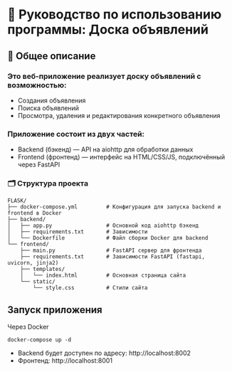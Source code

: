 # 📄 Руководство по использованию программы: Доска объявлений
## 🧩 Общее описание
### Это веб-приложение реализует доску объявлений с возможностью:

- Создания объявления
- Поиска объявлений
- Просмотра, удаления и редактирования конкретного объявления

### Приложение состоит из двух частей:

- Backend (бэкенд) — API на aiohttp для обработки данных
- Frontend (фронтенд) — интерфейс на HTML/CSS/JS, подключённый через FastAPI
### 🗂 Структура проекта
```
FLASK/
├── docker-compose.yml         # Конфигурация для запуска backend и frontend в Docker
├── backend/
│   ├── app.py                 # Основной код aiohttp бэкенд
│   ├── requirements.txt       # Зависимости 
│   └── Dockerfile             # Файл сборки Docker для backend
└── frontend/
    ├── main.py                # FastAPI сервер для фронтенда
    ├── requirements.txt       # Зависимости FastAPI (fastapi, uvicorn, jinja2)
    ├── templates/
    │   └── index.html         # Основная страница сайта
    └── static/
        └── style.css          # Стили сайта
```
##  Запуск приложения
Через Docker
```
docker-compose up -d
```
- Backend будет доступен по адресу: http://localhost:8002
- Фронтенд: http://localhost:8001
